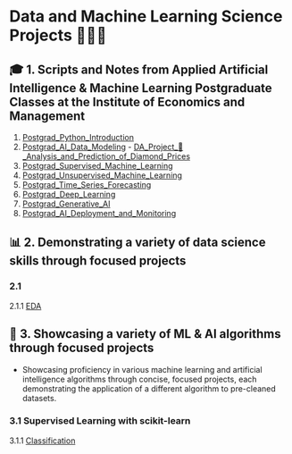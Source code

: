 # Data and Machine Learning Science Projects 🧑🏼‍💻
 ## 🎓 1. Scripts and Notes from Applied Artificial Intelligence & Machine Learning Postgraduate Classes at the Institute of Economics and Management
  1. [Postgrad_Python_Introduction](https://github.com/miguelcaldeiraa/Postgrad_Python_Introduction.git)
  2. [Postgrad_AI_Data_Modeling](https://github.com/miguelcaldeiraa/Postgrad_AI_Data_Modeling.git) - [DA_Project_💎_Analysis_and_Prediction_of_Diamond_Prices]()
  3. [Postgrad_Supervised_Machine_Learning](https://github.com/miguelcaldeiraa/Postgrad_Supervised_Machine_Learning.git)
  4. [Postgrad_Unsupervised_Machine_Learning](https://github.com/miguelcaldeiraa/Postgrad_Unsupervised_Machine_Learning.git)
  5. [Postgrad_Time_Series_Forecasting](https://github.com/miguelcaldeiraa/Postgrad_Time_Series_Forecasting.git)
  6. [Postgrad_Deep_Learning](https://github.com/miguelcaldeiraa/Postgrad_Deep_Learning.git)
  7. [Postgrad_Generative_AI](https://github.com/miguelcaldeiraa/Postgrad_Generative_AI.git)
  8. [Postgrad_AI_Deployment_and_Monitoring](https://github.com/miguelcaldeiraa/Postgrad_AI_Deployment_and_Monitoring.git)
 ## 📊 2. Demonstrating a variety of data science skills through focused projects
  ### 2.1 
   2.1.1 [EDA]()
 ## 🤖 3. Showcasing a variety of ML & AI algorithms through focused projects
 - Showcasing proficiency in various machine learning and artificial intelligence algorithms through concise, focused projects, each demonstrating the application of a different algorithm to pre-cleaned datasets.
  ### 3.1 Supervised Learning with scikit-learn
   3.1.1 [Classification]()
